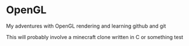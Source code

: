 # OpenGL

My adventures with OpenGL rendering and learning github and git

This will probably involve a minecraft clone written in C or something test